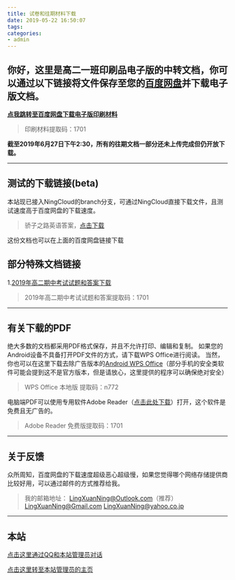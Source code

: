 ```yaml
---
title: 试卷和往期材料下载
date: 2019-05-22 16:50:07
tags: 
categories: 
- admin
---
```

## 你好，这里是高二一班印刷品电子版的中转文档，你可以通过以下链接将文件保存至您的[百度网盘](https://pan.baidu.com)并下载电子版文档。
[**点我跳转至百度网盘下载电子版印刷材料**](https://eyun.baidu.com/s/3c3mfPgW)

>印刷材料提取码：1701

**截至2019年6月27日下午2:30，所有的往期文档一部分还未上传完成但仍开放下载。**

-----
## 测试的下载链接(beta)

本站现已接入NingCloud的branch分支，可通过NingCloud直接下载文件，且测试速度高于百度网盘的下载速度。

> 骄子之路英语答案，[点击下载](https://github.com/1701-Studio/NingCloud-branch/raw/master/%E8%8B%B1%E8%AF%AD%E7%AD%94%E6%A1%882.pdf)

这份文档也可以在上面的百度网盘链接下载

## 部分特殊文档链接

1.[2019年高二期中考试试题和答案下载](https://eyun.baidu.com/s/3i6txkqT)
>2019年高二期中考试试题和答案提取码：1701

-----
## 有关下载的PDF
绝大多数的文档都采用PDF格式保存，并且不允许打印、编辑和复制。
如果您的Android设备不具备打开PDF文件的方式，请下载WPS Office进行阅读。
当然，你也可以在这里下载去除广告版本的[Android WPS Office](https://pan.baidu.com/s/1nw0lzN0m0p5JJEyDiB0k3g)（部分手机的安全类软件可能会提到这不是官方版本，但是请放心，这里提供的程序可以确保绝对安全）

> WPS Office 本地版 提取码：n772

电脑端PDF可以使用专用软件Adobe Reader（[点击此处下载](https://eyun.baidu.com/s/3bqDmfV5)）打开，这个软件是免费且无广告的。

> Adobe Reader 免费版提取码：1701

-----
## 关于反馈
众所周知，百度网盘的下载速度超级恶心超级慢，如果您觉得哪个网络存储提供商比较好用，可以通过邮件的方式推荐给我。

>我的邮箱地址：
LingXuanNing@Outlook.com（推荐）
LingXuanNing@Gmail.com
LingXuanNing@yahoo.co.jp

-----
## 本站
[点击这里通过QQ和本站管理员对话](http://wpa.qq.com/msgrd?v=3&uin=1762165046&site=qq&menu=yes)

[点击这里转至本站管理员的主页](https://ArLxn.github.io)

